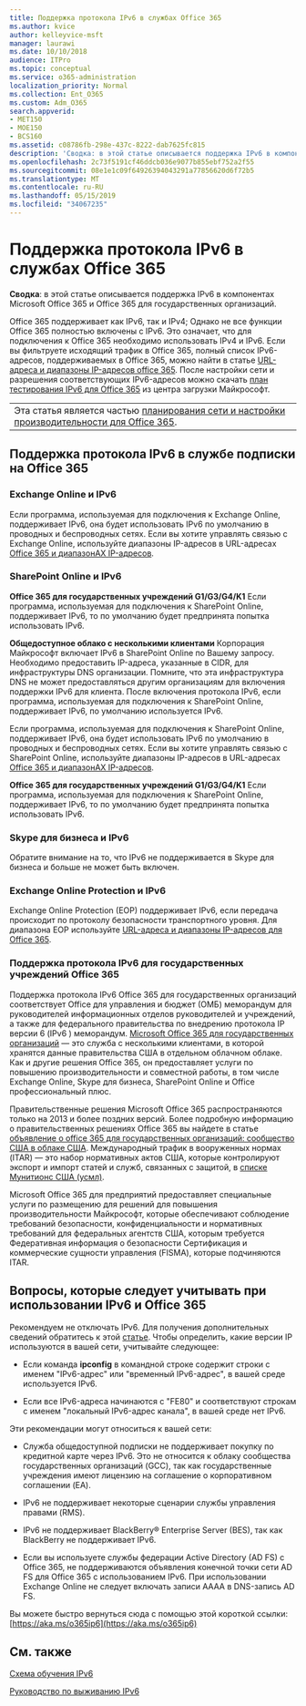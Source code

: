 ```yaml
---
title: Поддержка протокола IPv6 в службах Office 365
ms.author: kvice
author: kelleyvice-msft
manager: laurawi
ms.date: 10/10/2018
audience: ITPro
ms.topic: conceptual
ms.service: o365-administration
localization_priority: Normal
ms.collection: Ent_O365
ms.custom: Adm_O365
search.appverid:
- MET150
- MOE150
- BCS160
ms.assetid: c08786fb-298e-437c-8222-dab7625fc815
description: 'Сводка: в этой статье описывается поддержка IPv6 в компонентах Microsoft Office 365 и Office 365 для государственных организаций.'
ms.openlocfilehash: 2c73f5191cf46ddcb036e9077b855ebf752a2f55
ms.sourcegitcommit: 08e1e1c09f64926394043291a77856620d6f72b5
ms.translationtype: MT
ms.contentlocale: ru-RU
ms.lasthandoff: 05/15/2019
ms.locfileid: "34067235"
---
```

# <a name="ipv6-support-in-office-365-services"></a>Поддержка протокола IPv6 в службах Office 365

 **Сводка**: в этой статье описывается поддержка IPv6 в компонентах Microsoft Office 365 и Office 365 для государственных организаций.
  
Office 365 поддерживает как IPv6, так и IPv4; Однако не все функции Office 365 полностью включены с IPv6. Это означает, что для подключения к Office 365 необходимо использовать IPv4 и IPv6. Если вы фильтруете исходящий трафик в Office 365, полный список IPv6-адресов, поддерживаемых в Office 365, можно найти в статье [URL-адреса и диапазоны IP-адресов office 365](urls-and-ip-address-ranges.md). После настройки сети и разрешения соответствующих IPv6-адресов можно скачать [план тестирования IPv6 для Office 365](https://go.microsoft.com/fwlink/?LinkId=293447) из центра загрузки Майкрософт.
  
||
|:-----|
| Эта статья является частью [планирования сети и настройки производительности для Office 365](https://aka.ms/tune).|

## <a name="ipv6-support-in-office-365-subscription-service"></a>Поддержка протокола IPv6 в службе подписки на Office 365

### <a name="exchange-online-and-ipv6"></a>Exchange Online и IPv6

Если программа, используемая для подключения к Exchange Online, поддерживает IPv6, она будет использовать IPv6 по умолчанию в проводных и беспроводных сетях. Если вы хотите управлять связью с Exchange Online, используйте диапазоны IP-адресов в URL-адресах [Office 365 и диапазонАХ IP-адресов](urls-and-ip-address-ranges.md).
  
### <a name="sharepoint-online-and-ipv6"></a>SharePoint Online и IPv6

 **Office 365 для государственных учреждений G1/G3/G4/K1** Если программа, используемая для подключения к SharePoint Online, поддерживает IPv6, то по умолчанию будет предпринята попытка использовать IPv6.
  
 **Общедоступное облако с несколькими клиентами** Корпорация Майкрософт включает IPv6 в SharePoint Online по Вашему запросу. Необходимо предоставить IP-адреса, указанные в CIDR, для инфраструктуры DNS организации. Помните, что эта инфраструктура DNS не может предоставляться другим организациям для включения поддержки IPv6 для клиента. После включения протокола IPv6, если программа, используемая для подключения к SharePoint Online, поддерживает IPv6, по умолчанию используется IPv6.
  
Если программа, используемая для подключения к SharePoint Online, поддерживает IPv6, она будет использовать IPv6 по умолчанию в проводных и беспроводных сетях. Если вы хотите управлять связью с SharePoint Online, используйте диапазоны IP-адресов в URL-адресах [Office 365 и диапазонАХ IP-адресов](urls-and-ip-address-ranges.md).
  
 **Office 365 для государственных учреждений G1/G3/G4/K1** Если программа, используемая для подключения к SharePoint Online, поддерживает IPv6, то по умолчанию будет предпринята попытка использовать IPv6.
  
### <a name="skype-for-business-and-ipv6"></a>Skype для бизнеса и IPv6

Обратите внимание на то, что IPv6 не поддерживается в Skype для бизнеса и больше не может быть включен.
  
### <a name="exchange-online-protection-and-ipv6"></a>Exchange Online Protection и IPv6

Exchange Online Protection (EOP) поддерживает IPv6, если передача происходит по протоколу безопасности транспортного уровня. Для диапазона EOP используйте [URL-адреса и диапазоны IP-адресов для Office 365](urls-and-ip-address-ranges.md).
  
### <a name="ipv6-support-for-office-365-government-offerings"></a>Поддержка протокола IPv6 для государственных учреждений Office 365

Поддержка протокола IPv6 Office 365 для государственных организаций соответствует Office для управления и бюджет (ОМБ) меморандум для руководителей информационных отделов руководителей и учреждений, а также для федерального правительства по внедрению протокола IP версии 6 (IPv6 ) меморандум. [Microsoft Office 365 для государственных организаций](https://go.microsoft.com/fwlink/p/?LinkId=325414) — это служба с несколькими клиентами, в которой хранятся данные правительства США в отдельном облачном облаке. Как и другие решения Office 365, он предоставляет услуги по повышению производительности и совместной работы, в том числе Exchange Online, Skype для бизнеса, SharePoint Online и Office профессиональный плюс. 

Правительственные решения Microsoft Office 365 распространяются только на 2013 и более поздних версий. Более подробную информацию о правительственных решениях Office 365 вы найдете в статье [объявление о office 365 для государственных организаций: сообщество США в облаке США](https://go.microsoft.com/fwlink/p/?LinkId=325414). Международный трафик в вооруженных нормах (ITAR) — это набор нормативных актов США, которые контролируют экспорт и импорт статей и служб, связанных с защитой, в [списке Мунитионс США (усмл)](https://go.microsoft.com/fwlink/p/?LinkId=325415). 

Microsoft Office 365 для предприятий предоставляет специальные услуги по размещению для решений для повышения производительности Майкрософт, которые обеспечивают соблюдение требований безопасности, конфиденциальности и нормативных требований для федеральных агентств США, которым требуется Федеративная информация о безопасности Сертификация и коммерческие сущности управления (FISMA), которые подчиняются ITAR.
  
## <a name="things-to-consider-when-using-ipv6-and-office-365"></a>Вопросы, которые следует учитывать при использовании IPv6 и Office 365

Рекомендуем не отключать IPv6. Для получения дополнительных сведений обратитесь к этой [статье](https://support.microsoft.com/help/929852/guidance-for-configuring-ipv6-in-windows-for-advanced-users). Чтобы определить, какие версии IP используются в вашей сети, учитывайте следующее:
  
- Если команда **ipconfig** в командной строке содержит строки с именем "IPv6-адрес" или "временный IPv6-адрес", в вашей среде используется IPv6.

- Если все IPv6-адреса начинаются с "FE80" и соответствуют строкам с именем "локальный IPv6-адрес канала", в вашей среде нет IPv6.

Эти рекомендации могут относиться к вашей сети:
  
- Служба общедоступной подписки не поддерживает покупку по кредитной карте через IPv6. Это не относится к облаку сообщества государственных организаций (GCC), так как государственные учреждения имеют лицензию на соглашение о корпоративном соглашении (EA).

- IPv6 не поддерживает некоторые сценарии службы управления правами (RMS).

- IPv6 не поддерживает BlackBerry® Enterprise Server (BES), так как BlackBerry не поддерживает IPv6.

- Если вы используете службы федерации Active Directory (AD FS) с Office 365, не поддерживаются объявления конечной точки сети AD FS для Office 365 с использованием IPv6. При использовании Exchange Online не следует включать записи AAAA в DNS-запись AD FS. 

Вы можете быстро вернуться сюда с помощью этой короткой ссылки: [https://aka.ms/o365ip6](https://aka.ms/o365ip6)
  
## <a name="see-also"></a>См. также

[Схема обучения IPv6](https://docs.microsoft.com/previous-versions/windows/it-pro/windows-server-2008-R2-and-2008/gg250710(v%3dws.10))
  
[Руководство по выживанию IPv6](https://social.technet.microsoft.com/wiki/contents/articles/1728.ipv6-survival-guide.aspx)
